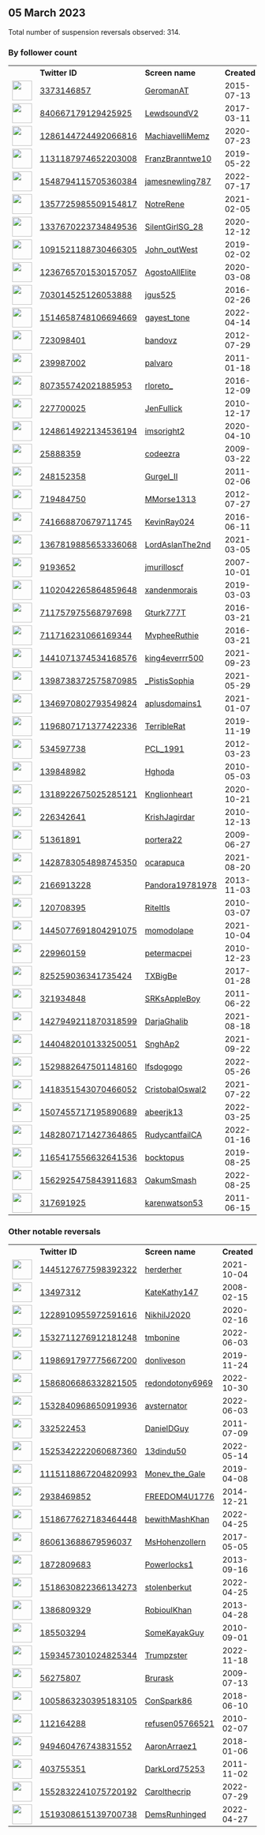 
## 05 March 2023
Total number of suspension reversals observed: 314.

### By follower count
<table><tr><th></th><th align="left">Twitter ID</th><th align="left">Screen name</th>
<th align="left">Created</th><th align="left">Status</th><th align="left">Suspended</th><th align="left">Followers</th>
<tr><td><a href="https://pbs.twimg.com/profile_images/1154480761141174272/rybTvKyo_normal.jpg"><img src="https://pbs.twimg.com/profile_images/1154480761141174272/rybTvKyo_normal.jpg" width="40px" height="40px" align="center"/></a></td><td><a href="https://twitter.com/intent/user?user_id=3373146857">3373146857</a></td><td><a href="https://twitter.com/GeromanAT">GeromanAT</a></td><td>2015-07-13</td><td align="center"></td><td>2023-02-28</td><td>100044</td></tr>
<tr><td><a href="https://pbs.twimg.com/profile_images/1618756756003241985/UtR4R57H_normal.jpg"><img src="https://pbs.twimg.com/profile_images/1618756756003241985/UtR4R57H_normal.jpg" width="40px" height="40px" align="center"/></a></td><td><a href="https://twitter.com/intent/user?user_id=840667179129425925">840667179129425925</a></td><td><a href="https://twitter.com/LewdsoundV2">LewdsoundV2</a></td><td>2017-03-11</td><td align="center"></td><td>2023-02-06</td><td>49755</td></tr>
<tr><td><a href="https://pbs.twimg.com/profile_images/1585839807401545728/KKJAJnd9_normal.jpg"><img src="https://pbs.twimg.com/profile_images/1585839807401545728/KKJAJnd9_normal.jpg" width="40px" height="40px" align="center"/></a></td><td><a href="https://twitter.com/intent/user?user_id=1286144724492066816">1286144724492066816</a></td><td><a href="https://twitter.com/MachiavelliMemz">MachiavelliMemz</a></td><td>2020-07-23</td><td align="center">🚫</td><td>2023-02-06</td><td>27722</td></tr>
<tr><td><a href="https://pbs.twimg.com/profile_images/1663272125715578880/nkoLklnT_normal.jpg"><img src="https://pbs.twimg.com/profile_images/1663272125715578880/nkoLklnT_normal.jpg" width="40px" height="40px" align="center"/></a></td><td><a href="https://twitter.com/intent/user?user_id=1131187974652203008">1131187974652203008</a></td><td><a href="https://twitter.com/FranzBranntwe10">FranzBranntwe10</a></td><td>2019-05-22</td><td align="center"></td><td>2022-12-02</td><td>24429</td></tr>
<tr><td><a href="https://pbs.twimg.com/profile_images/1657147311817125888/cIqmcUp5_normal.jpg"><img src="https://pbs.twimg.com/profile_images/1657147311817125888/cIqmcUp5_normal.jpg" width="40px" height="40px" align="center"/></a></td><td><a href="https://twitter.com/intent/user?user_id=1548794115705360384">1548794115705360384</a></td><td><a href="https://twitter.com/jamesnewling787">jamesnewling787</a></td><td>2022-07-17</td><td align="center"></td><td>2023-02-28</td><td>13541</td></tr>
<tr><td><a href="https://pbs.twimg.com/profile_images/1516889925601435649/FNqsQr-M_normal.jpg"><img src="https://pbs.twimg.com/profile_images/1516889925601435649/FNqsQr-M_normal.jpg" width="40px" height="40px" align="center"/></a></td><td><a href="https://twitter.com/intent/user?user_id=1357725985509154817">1357725985509154817</a></td><td><a href="https://twitter.com/NotreRene">NotreRene</a></td><td>2021-02-05</td><td align="center"></td><td>2022-11-05</td><td>12242</td></tr>
<tr><td><a href="https://pbs.twimg.com/profile_images/1666735172971294721/nuHX4WDS_normal.jpg"><img src="https://pbs.twimg.com/profile_images/1666735172971294721/nuHX4WDS_normal.jpg" width="40px" height="40px" align="center"/></a></td><td><a href="https://twitter.com/intent/user?user_id=1337670223734849536">1337670223734849536</a></td><td><a href="https://twitter.com/SilentGirlSG_28">SilentGirlSG_28</a></td><td>2020-12-12</td><td align="center"></td><td>2022-07-17</td><td>10190</td></tr>
<tr><td><a href="https://pbs.twimg.com/profile_images/1210663090494132224/DmV7Yuty_normal.jpg"><img src="https://pbs.twimg.com/profile_images/1210663090494132224/DmV7Yuty_normal.jpg" width="40px" height="40px" align="center"/></a></td><td><a href="https://twitter.com/intent/user?user_id=1091521188730466305">1091521188730466305</a></td><td><a href="https://twitter.com/John_outWest">John_outWest</a></td><td>2019-02-02</td><td align="center"></td><td>2022-09-18</td><td>9295</td></tr>
<tr><td><a href="https://pbs.twimg.com/profile_images/1493726700676419585/RdksLxGr_normal.jpg"><img src="https://pbs.twimg.com/profile_images/1493726700676419585/RdksLxGr_normal.jpg" width="40px" height="40px" align="center"/></a></td><td><a href="https://twitter.com/intent/user?user_id=1236765701530157057">1236765701530157057</a></td><td><a href="https://twitter.com/AgostoAllElite">AgostoAllElite</a></td><td>2020-03-08</td><td align="center"></td><td>2023-02-28</td><td>7857</td></tr>
<tr><td><a href="https://pbs.twimg.com/profile_images/1164685592959102977/bVyXK75s_normal.png"><img src="https://pbs.twimg.com/profile_images/1164685592959102977/bVyXK75s_normal.png" width="40px" height="40px" align="center"/></a></td><td><a href="https://twitter.com/intent/user?user_id=703014525126053888">703014525126053888</a></td><td><a href="https://twitter.com/jgus525">jgus525</a></td><td>2016-02-26</td><td align="center"></td><td>2022-07-16</td><td>7503</td></tr>
<tr><td><a href="https://pbs.twimg.com/profile_images/1624812383641141250/WduT3mpG_normal.jpg"><img src="https://pbs.twimg.com/profile_images/1624812383641141250/WduT3mpG_normal.jpg" width="40px" height="40px" align="center"/></a></td><td><a href="https://twitter.com/intent/user?user_id=1514658748106694669">1514658748106694669</a></td><td><a href="https://twitter.com/gayest_tone">gayest_tone</a></td><td>2022-04-14</td><td align="center"></td><td>2023-02-22</td><td>7147</td></tr>
<tr><td><a href="https://pbs.twimg.com/profile_images/1664511633161441281/a0EephYC_normal.jpg"><img src="https://pbs.twimg.com/profile_images/1664511633161441281/a0EephYC_normal.jpg" width="40px" height="40px" align="center"/></a></td><td><a href="https://twitter.com/intent/user?user_id=723098401">723098401</a></td><td><a href="https://twitter.com/bandovz">bandovz</a></td><td>2012-07-29</td><td align="center"></td><td>2022-11-22</td><td>6323</td></tr>
<tr><td><a href="https://pbs.twimg.com/profile_images/1361118196737011714/iC7c7LC6_normal.jpg"><img src="https://pbs.twimg.com/profile_images/1361118196737011714/iC7c7LC6_normal.jpg" width="40px" height="40px" align="center"/></a></td><td><a href="https://twitter.com/intent/user?user_id=239987002">239987002</a></td><td><a href="https://twitter.com/palvaro">palvaro</a></td><td>2011-01-18</td><td align="center"></td><td>2022-09-25</td><td>6321</td></tr>
<tr><td><a href="https://pbs.twimg.com/profile_images/1461096433780760578/Fz-HuKyJ_normal.jpg"><img src="https://pbs.twimg.com/profile_images/1461096433780760578/Fz-HuKyJ_normal.jpg" width="40px" height="40px" align="center"/></a></td><td><a href="https://twitter.com/intent/user?user_id=807355742021885953">807355742021885953</a></td><td><a href="https://twitter.com/rloreto_">rloreto_</a></td><td>2016-12-09</td><td align="center"></td><td>2022-07-25</td><td>5540</td></tr>
<tr><td><a href="https://pbs.twimg.com/profile_images/1376632009351643140/pCNcdjHX_normal.jpg"><img src="https://pbs.twimg.com/profile_images/1376632009351643140/pCNcdjHX_normal.jpg" width="40px" height="40px" align="center"/></a></td><td><a href="https://twitter.com/intent/user?user_id=227700025">227700025</a></td><td><a href="https://twitter.com/JenFullick">JenFullick</a></td><td>2010-12-17</td><td align="center"></td><td>2022-07-16</td><td>5394</td></tr>
<tr><td><a href="https://pbs.twimg.com/profile_images/1649541347827945472/mEHPRzKD_normal.jpg"><img src="https://pbs.twimg.com/profile_images/1649541347827945472/mEHPRzKD_normal.jpg" width="40px" height="40px" align="center"/></a></td><td><a href="https://twitter.com/intent/user?user_id=1248614922134536194">1248614922134536194</a></td><td><a href="https://twitter.com/imsoright2">imsoright2</a></td><td>2020-04-10</td><td align="center"></td><td>2022-12-02</td><td>4916</td></tr>
<tr><td><a href="https://pbs.twimg.com/profile_images/1403100202714681347/HO_5jOGv_normal.jpg"><img src="https://pbs.twimg.com/profile_images/1403100202714681347/HO_5jOGv_normal.jpg" width="40px" height="40px" align="center"/></a></td><td><a href="https://twitter.com/intent/user?user_id=25888359">25888359</a></td><td><a href="https://twitter.com/codeezra">codeezra</a></td><td>2009-03-22</td><td align="center"></td><td>2022-07-16</td><td>4861</td></tr>
<tr><td><a href="https://pbs.twimg.com/profile_images/1486469647528562695/_uePq2C-_normal.jpg"><img src="https://pbs.twimg.com/profile_images/1486469647528562695/_uePq2C-_normal.jpg" width="40px" height="40px" align="center"/></a></td><td><a href="https://twitter.com/intent/user?user_id=248152358">248152358</a></td><td><a href="https://twitter.com/Gurgel_II">Gurgel_II</a></td><td>2011-02-06</td><td align="center"></td><td>2022-07-27</td><td>4739</td></tr>
<tr><td><a href="https://pbs.twimg.com/profile_images/1407017255511097346/ELxEDHWC_normal.jpg"><img src="https://pbs.twimg.com/profile_images/1407017255511097346/ELxEDHWC_normal.jpg" width="40px" height="40px" align="center"/></a></td><td><a href="https://twitter.com/intent/user?user_id=719484750">719484750</a></td><td><a href="https://twitter.com/MMorse1313">MMorse1313</a></td><td>2012-07-27</td><td align="center"></td><td>2022-07-17</td><td>4578</td></tr>
<tr><td><a href="https://pbs.twimg.com/profile_images/989638576018096128/EGGYXStT_normal.jpg"><img src="https://pbs.twimg.com/profile_images/989638576018096128/EGGYXStT_normal.jpg" width="40px" height="40px" align="center"/></a></td><td><a href="https://twitter.com/intent/user?user_id=741668870679711745">741668870679711745</a></td><td><a href="https://twitter.com/KevinRay024">KevinRay024</a></td><td>2016-06-11</td><td align="center"></td><td></td><td>4467</td></tr>
<tr><td><a href="https://pbs.twimg.com/profile_images/1480150359595110400/L1fOPwVR_normal.jpg"><img src="https://pbs.twimg.com/profile_images/1480150359595110400/L1fOPwVR_normal.jpg" width="40px" height="40px" align="center"/></a></td><td><a href="https://twitter.com/intent/user?user_id=1367819885653336068">1367819885653336068</a></td><td><a href="https://twitter.com/LordAslanThe2nd">LordAslanThe2nd</a></td><td>2021-03-05</td><td align="center">🚫</td><td>2022-12-04</td><td>3931</td></tr>
<tr><td><a href="https://pbs.twimg.com/profile_images/1180004260/11044200_normal.jpg"><img src="https://pbs.twimg.com/profile_images/1180004260/11044200_normal.jpg" width="40px" height="40px" align="center"/></a></td><td><a href="https://twitter.com/intent/user?user_id=9193652">9193652</a></td><td><a href="https://twitter.com/jmurilloscf">jmurilloscf</a></td><td>2007-10-01</td><td align="center"></td><td>2022-09-27</td><td>3422</td></tr>
<tr><td><a href="https://pbs.twimg.com/profile_images/1585062188594724866/xQJ7507b_normal.jpg"><img src="https://pbs.twimg.com/profile_images/1585062188594724866/xQJ7507b_normal.jpg" width="40px" height="40px" align="center"/></a></td><td><a href="https://twitter.com/intent/user?user_id=1102042265864859648">1102042265864859648</a></td><td><a href="https://twitter.com/xandenmorais">xandenmorais</a></td><td>2019-03-03</td><td align="center"></td><td>2022-11-09</td><td>2991</td></tr>
<tr><td><a href="https://pbs.twimg.com/profile_images/1315512808734437376/Wpi0MVFw_normal.jpg"><img src="https://pbs.twimg.com/profile_images/1315512808734437376/Wpi0MVFw_normal.jpg" width="40px" height="40px" align="center"/></a></td><td><a href="https://twitter.com/intent/user?user_id=711757975568797698">711757975568797698</a></td><td><a href="https://twitter.com/Gturk777T">Gturk777T</a></td><td>2016-03-21</td><td align="center"></td><td></td><td>2575</td></tr>
<tr><td><a href="https://pbs.twimg.com/profile_images/1518054514623975430/VU0kU9Qp_normal.jpg"><img src="https://pbs.twimg.com/profile_images/1518054514623975430/VU0kU9Qp_normal.jpg" width="40px" height="40px" align="center"/></a></td><td><a href="https://twitter.com/intent/user?user_id=711716231066169344">711716231066169344</a></td><td><a href="https://twitter.com/MvpheeRuthie">MvpheeRuthie</a></td><td>2016-03-21</td><td align="center"></td><td>2022-10-29</td><td>2568</td></tr>
<tr><td><a href="https://pbs.twimg.com/profile_images/1634562398831910912/9qTfHggc_normal.jpg"><img src="https://pbs.twimg.com/profile_images/1634562398831910912/9qTfHggc_normal.jpg" width="40px" height="40px" align="center"/></a></td><td><a href="https://twitter.com/intent/user?user_id=1441071374534168576">1441071374534168576</a></td><td><a href="https://twitter.com/king4everrr500">king4everrr500</a></td><td>2021-09-23</td><td align="center"></td><td>2022-11-08</td><td>2537</td></tr>
<tr><td><a href="https://pbs.twimg.com/profile_images/1485310513332506631/UZjOCjSB_normal.jpg"><img src="https://pbs.twimg.com/profile_images/1485310513332506631/UZjOCjSB_normal.jpg" width="40px" height="40px" align="center"/></a></td><td><a href="https://twitter.com/intent/user?user_id=1398738372575870985">1398738372575870985</a></td><td><a href="https://twitter.com/_PistisSophia">_PistisSophia</a></td><td>2021-05-29</td><td align="center"></td><td>2022-03-21</td><td>2510</td></tr>
<tr><td><a href="https://pbs.twimg.com/profile_images/1659343510821126146/eTAR8xbQ_normal.jpg"><img src="https://pbs.twimg.com/profile_images/1659343510821126146/eTAR8xbQ_normal.jpg" width="40px" height="40px" align="center"/></a></td><td><a href="https://twitter.com/intent/user?user_id=1346970802793549824">1346970802793549824</a></td><td><a href="https://twitter.com/aplusdomains1">aplusdomains1</a></td><td>2021-01-07</td><td align="center"></td><td>2022-09-01</td><td>2500</td></tr>
<tr><td><a href="https://pbs.twimg.com/profile_images/1631001473063735296/pgv6WnIE_normal.jpg"><img src="https://pbs.twimg.com/profile_images/1631001473063735296/pgv6WnIE_normal.jpg" width="40px" height="40px" align="center"/></a></td><td><a href="https://twitter.com/intent/user?user_id=1196807171377422336">1196807171377422336</a></td><td><a href="https://twitter.com/TerribleRat">TerribleRat</a></td><td>2019-11-19</td><td align="center"></td><td></td><td>2469</td></tr>
<tr><td><a href="https://pbs.twimg.com/profile_images/1448275051229421568/eT-HCgrf_normal.jpg"><img src="https://pbs.twimg.com/profile_images/1448275051229421568/eT-HCgrf_normal.jpg" width="40px" height="40px" align="center"/></a></td><td><a href="https://twitter.com/intent/user?user_id=534597738">534597738</a></td><td><a href="https://twitter.com/PCL_1991">PCL_1991</a></td><td>2012-03-23</td><td align="center"></td><td>2022-06-23</td><td>2349</td></tr>
<tr><td><a href="https://pbs.twimg.com/profile_images/1291622835484590081/JtC6akQx_normal.jpg"><img src="https://pbs.twimg.com/profile_images/1291622835484590081/JtC6akQx_normal.jpg" width="40px" height="40px" align="center"/></a></td><td><a href="https://twitter.com/intent/user?user_id=139848982">139848982</a></td><td><a href="https://twitter.com/Hghoda">Hghoda</a></td><td>2010-05-03</td><td align="center"></td><td></td><td>2240</td></tr>
<tr><td><a href="https://pbs.twimg.com/profile_images/1665808265333075971/FUD6gss9_normal.jpg"><img src="https://pbs.twimg.com/profile_images/1665808265333075971/FUD6gss9_normal.jpg" width="40px" height="40px" align="center"/></a></td><td><a href="https://twitter.com/intent/user?user_id=1318922675025285121">1318922675025285121</a></td><td><a href="https://twitter.com/KngIionheart">KngIionheart</a></td><td>2020-10-21</td><td align="center"></td><td>2022-11-04</td><td>2230</td></tr>
<tr><td><a href="https://pbs.twimg.com/profile_images/1646341560915619841/pG2E_Vb1_normal.jpg"><img src="https://pbs.twimg.com/profile_images/1646341560915619841/pG2E_Vb1_normal.jpg" width="40px" height="40px" align="center"/></a></td><td><a href="https://twitter.com/intent/user?user_id=226342641">226342641</a></td><td><a href="https://twitter.com/KrishJagirdar">KrishJagirdar</a></td><td>2010-12-13</td><td align="center"></td><td>2023-02-28</td><td>2191</td></tr>
<tr><td><a href="https://pbs.twimg.com/profile_images/1660064273811357697/hzfKmd_9_normal.jpg"><img src="https://pbs.twimg.com/profile_images/1660064273811357697/hzfKmd_9_normal.jpg" width="40px" height="40px" align="center"/></a></td><td><a href="https://twitter.com/intent/user?user_id=51361891">51361891</a></td><td><a href="https://twitter.com/portera22">portera22</a></td><td>2009-06-27</td><td align="center"></td><td>2022-08-25</td><td>2177</td></tr>
<tr><td><a href="https://pbs.twimg.com/profile_images/1487962394529828865/2aGL7vzi_normal.jpg"><img src="https://pbs.twimg.com/profile_images/1487962394529828865/2aGL7vzi_normal.jpg" width="40px" height="40px" align="center"/></a></td><td><a href="https://twitter.com/intent/user?user_id=1428783054898745350">1428783054898745350</a></td><td><a href="https://twitter.com/ocarapuca">ocarapuca</a></td><td>2021-08-20</td><td align="center"></td><td>2022-11-16</td><td>2167</td></tr>
<tr><td><a href="https://pbs.twimg.com/profile_images/1524472798261002242/Rth0Hm-r_normal.jpg"><img src="https://pbs.twimg.com/profile_images/1524472798261002242/Rth0Hm-r_normal.jpg" width="40px" height="40px" align="center"/></a></td><td><a href="https://twitter.com/intent/user?user_id=2166913228">2166913228</a></td><td><a href="https://twitter.com/Pandora19781978">Pandora19781978</a></td><td>2013-11-03</td><td align="center"></td><td>2023-02-27</td><td>1953</td></tr>
<tr><td><a href="https://pbs.twimg.com/profile_images/1291432465467191302/i5miS6bD_normal.jpg"><img src="https://pbs.twimg.com/profile_images/1291432465467191302/i5miS6bD_normal.jpg" width="40px" height="40px" align="center"/></a></td><td><a href="https://twitter.com/intent/user?user_id=120708395">120708395</a></td><td><a href="https://twitter.com/RiteItIs">RiteItIs</a></td><td>2010-03-07</td><td align="center"></td><td></td><td>1947</td></tr>
<tr><td><a href="https://pbs.twimg.com/profile_images/1662874930378166277/4x5GluCI_normal.jpg"><img src="https://pbs.twimg.com/profile_images/1662874930378166277/4x5GluCI_normal.jpg" width="40px" height="40px" align="center"/></a></td><td><a href="https://twitter.com/intent/user?user_id=1445077691804291075">1445077691804291075</a></td><td><a href="https://twitter.com/momodolape">momodolape</a></td><td>2021-10-04</td><td align="center"></td><td>2022-10-10</td><td>1812</td></tr>
<tr><td><a href="https://pbs.twimg.com/profile_images/588666323476946944/LRhqKZzN_normal.jpg"><img src="https://pbs.twimg.com/profile_images/588666323476946944/LRhqKZzN_normal.jpg" width="40px" height="40px" align="center"/></a></td><td><a href="https://twitter.com/intent/user?user_id=229960159">229960159</a></td><td><a href="https://twitter.com/petermacpei">petermacpei</a></td><td>2010-12-23</td><td align="center"></td><td>2022-04-30</td><td>1796</td></tr>
<tr><td><a href="https://pbs.twimg.com/profile_images/1001396087700180993/W3UskY-M_normal.jpg"><img src="https://pbs.twimg.com/profile_images/1001396087700180993/W3UskY-M_normal.jpg" width="40px" height="40px" align="center"/></a></td><td><a href="https://twitter.com/intent/user?user_id=825259036341735424">825259036341735424</a></td><td><a href="https://twitter.com/TXBigBe">TXBigBe</a></td><td>2017-01-28</td><td align="center"></td><td></td><td>1785</td></tr>
<tr><td><a href="https://pbs.twimg.com/profile_images/1125676538505060353/_hXYuu2-_normal.jpg"><img src="https://pbs.twimg.com/profile_images/1125676538505060353/_hXYuu2-_normal.jpg" width="40px" height="40px" align="center"/></a></td><td><a href="https://twitter.com/intent/user?user_id=321934848">321934848</a></td><td><a href="https://twitter.com/SRKsAppleBoy">SRKsAppleBoy</a></td><td>2011-06-22</td><td align="center"></td><td>2023-02-23</td><td>1781</td></tr>
<tr><td><a href="https://pbs.twimg.com/profile_images/1555155957248065536/rOhY4JKr_normal.jpg"><img src="https://pbs.twimg.com/profile_images/1555155957248065536/rOhY4JKr_normal.jpg" width="40px" height="40px" align="center"/></a></td><td><a href="https://twitter.com/intent/user?user_id=1427949211870318599">1427949211870318599</a></td><td><a href="https://twitter.com/DarjaGhalib">DarjaGhalib</a></td><td>2021-08-18</td><td align="center"></td><td>2022-11-10</td><td>1736</td></tr>
<tr><td><a href="https://pbs.twimg.com/profile_images/1642430235969998848/cPG15n_B_normal.jpg"><img src="https://pbs.twimg.com/profile_images/1642430235969998848/cPG15n_B_normal.jpg" width="40px" height="40px" align="center"/></a></td><td><a href="https://twitter.com/intent/user?user_id=1440482010133250051">1440482010133250051</a></td><td><a href="https://twitter.com/SnghAp2">SnghAp2</a></td><td>2021-09-22</td><td align="center"></td><td>2022-07-24</td><td>1676</td></tr>
<tr><td><a href="https://pbs.twimg.com/profile_images/1576340417653653505/ZUvSiF0v_normal.jpg"><img src="https://pbs.twimg.com/profile_images/1576340417653653505/ZUvSiF0v_normal.jpg" width="40px" height="40px" align="center"/></a></td><td><a href="https://twitter.com/intent/user?user_id=1529882647501148160">1529882647501148160</a></td><td><a href="https://twitter.com/lfsdogogo">lfsdogogo</a></td><td>2022-05-26</td><td align="center"></td><td>2022-11-28</td><td>1658</td></tr>
<tr><td><a href="https://pbs.twimg.com/profile_images/1488167449954562048/4xqa_chi_normal.jpg"><img src="https://pbs.twimg.com/profile_images/1488167449954562048/4xqa_chi_normal.jpg" width="40px" height="40px" align="center"/></a></td><td><a href="https://twitter.com/intent/user?user_id=1418351543070466052">1418351543070466052</a></td><td><a href="https://twitter.com/CristobalOswal2">CristobalOswal2</a></td><td>2021-07-22</td><td align="center"></td><td>2022-08-08</td><td>1485</td></tr>
<tr><td><a href="https://pbs.twimg.com/profile_images/1662696543785287681/zwwmIj2D_normal.jpg"><img src="https://pbs.twimg.com/profile_images/1662696543785287681/zwwmIj2D_normal.jpg" width="40px" height="40px" align="center"/></a></td><td><a href="https://twitter.com/intent/user?user_id=1507455717195890689">1507455717195890689</a></td><td><a href="https://twitter.com/abeerjk13">abeerjk13</a></td><td>2022-03-25</td><td align="center">🚫</td><td>2022-10-21</td><td>1461</td></tr>
<tr><td><a href="https://pbs.twimg.com/profile_images/1511740709404962822/FZjxdnjj_normal.jpg"><img src="https://pbs.twimg.com/profile_images/1511740709404962822/FZjxdnjj_normal.jpg" width="40px" height="40px" align="center"/></a></td><td><a href="https://twitter.com/intent/user?user_id=1482807171427364865">1482807171427364865</a></td><td><a href="https://twitter.com/RudycantfailCA">RudycantfailCA</a></td><td>2022-01-16</td><td align="center"></td><td>2023-01-31</td><td>1432</td></tr>
<tr><td><a href="https://pbs.twimg.com/profile_images/1618801058783891461/esMZPmMC_normal.jpg"><img src="https://pbs.twimg.com/profile_images/1618801058783891461/esMZPmMC_normal.jpg" width="40px" height="40px" align="center"/></a></td><td><a href="https://twitter.com/intent/user?user_id=1165417556632641536">1165417556632641536</a></td><td><a href="https://twitter.com/bocktopus">bocktopus</a></td><td>2019-08-25</td><td align="center"></td><td>2022-12-13</td><td>1402</td></tr>
<tr><td><a href="https://pbs.twimg.com/profile_images/1666059692852871168/0jlq6wwR_normal.jpg"><img src="https://pbs.twimg.com/profile_images/1666059692852871168/0jlq6wwR_normal.jpg" width="40px" height="40px" align="center"/></a></td><td><a href="https://twitter.com/intent/user?user_id=1562925475843911683">1562925475843911683</a></td><td><a href="https://twitter.com/OakumSmash">OakumSmash</a></td><td>2022-08-25</td><td align="center"></td><td>2023-01-07</td><td>1334</td></tr>
<tr><td><a href="https://pbs.twimg.com/profile_images/1254101370237566977/zLJAKKtT_normal.jpg"><img src="https://pbs.twimg.com/profile_images/1254101370237566977/zLJAKKtT_normal.jpg" width="40px" height="40px" align="center"/></a></td><td><a href="https://twitter.com/intent/user?user_id=317691925">317691925</a></td><td><a href="https://twitter.com/karenwatson53">karenwatson53</a></td><td>2011-06-15</td><td align="center">🚫</td><td>2022-07-13</td><td>1312</td></tr>
</table>

### Other notable reversals
<table><tr><th></th><th align="left">Twitter ID</th><th align="left">Screen name</th>
<th align="left">Created</th><th align="left">Status</th><th align="left">Suspended</th><th align="left">Followers</th>
<tr><td><a href="https://pbs.twimg.com/profile_images/1480449999620255745/32l2uAAE_normal.jpg"><img src="https://pbs.twimg.com/profile_images/1480449999620255745/32l2uAAE_normal.jpg" width="40px" height="40px" align="center"/></a></td><td><a href="https://twitter.com/intent/user?user_id=1445127677598392322">1445127677598392322</a></td><td><a href="https://twitter.com/herderher">herderher</a></td><td>2021-10-04</td><td align="center"></td><td>2023-01-03</td><td>1094</td></tr>
<tr><td><a href="https://pbs.twimg.com/profile_images/1666107569943846912/Zlepu161_normal.jpg"><img src="https://pbs.twimg.com/profile_images/1666107569943846912/Zlepu161_normal.jpg" width="40px" height="40px" align="center"/></a></td><td><a href="https://twitter.com/intent/user?user_id=13497312">13497312</a></td><td><a href="https://twitter.com/KateKathy147">KateKathy147</a></td><td>2008-02-15</td><td align="center"></td><td>2023-01-18</td><td>941</td></tr>
<tr><td><a href="https://pbs.twimg.com/profile_images/1659009278743810049/hhQTd96e_normal.jpg"><img src="https://pbs.twimg.com/profile_images/1659009278743810049/hhQTd96e_normal.jpg" width="40px" height="40px" align="center"/></a></td><td><a href="https://twitter.com/intent/user?user_id=1228910955972591616">1228910955972591616</a></td><td><a href="https://twitter.com/NikhilJ2020">NikhilJ2020</a></td><td>2020-02-16</td><td align="center"></td><td>2022-12-01</td><td>551</td></tr>
<tr><td><a href="https://pbs.twimg.com/profile_images/1566565216573333511/bxSukcTz_normal.jpg"><img src="https://pbs.twimg.com/profile_images/1566565216573333511/bxSukcTz_normal.jpg" width="40px" height="40px" align="center"/></a></td><td><a href="https://twitter.com/intent/user?user_id=1532711276912181248">1532711276912181248</a></td><td><a href="https://twitter.com/tmbonine">tmbonine</a></td><td>2022-06-03</td><td align="center"></td><td>2023-02-09</td><td>208</td></tr>
<tr><td><a href="https://pbs.twimg.com/profile_images/1666936692694044674/QbqPRg9g_normal.jpg"><img src="https://pbs.twimg.com/profile_images/1666936692694044674/QbqPRg9g_normal.jpg" width="40px" height="40px" align="center"/></a></td><td><a href="https://twitter.com/intent/user?user_id=1198691797775667200">1198691797775667200</a></td><td><a href="https://twitter.com/donliveson">donliveson</a></td><td>2019-11-24</td><td align="center"></td><td>2023-02-04</td><td>623</td></tr>
<tr><td><a href="https://pbs.twimg.com/profile_images/1589983370104041472/LH_dk4at_normal.jpg"><img src="https://pbs.twimg.com/profile_images/1589983370104041472/LH_dk4at_normal.jpg" width="40px" height="40px" align="center"/></a></td><td><a href="https://twitter.com/intent/user?user_id=1586806686332821505">1586806686332821505</a></td><td><a href="https://twitter.com/redondotony6969">redondotony6969</a></td><td>2022-10-30</td><td align="center"></td><td>2022-12-04</td><td>69</td></tr>
<tr><td><a href="https://pbs.twimg.com/profile_images/1532844654076563462/1e20F2z9_normal.jpg"><img src="https://pbs.twimg.com/profile_images/1532844654076563462/1e20F2z9_normal.jpg" width="40px" height="40px" align="center"/></a></td><td><a href="https://twitter.com/intent/user?user_id=1532840968650919936">1532840968650919936</a></td><td><a href="https://twitter.com/avsternator">avsternator</a></td><td>2022-06-03</td><td align="center"></td><td>2023-01-01</td><td>76</td></tr>
<tr><td><a href="https://pbs.twimg.com/profile_images/2678802437/998376615d9354b74d44a96f1b99adda_normal.jpeg"><img src="https://pbs.twimg.com/profile_images/2678802437/998376615d9354b74d44a96f1b99adda_normal.jpeg" width="40px" height="40px" align="center"/></a></td><td><a href="https://twitter.com/intent/user?user_id=332522453">332522453</a></td><td><a href="https://twitter.com/DanielDGuy">DanielDGuy</a></td><td>2011-07-09</td><td align="center"></td><td>2023-02-01</td><td>44</td></tr>
<tr><td><a href="https://pbs.twimg.com/profile_images/1547826409933926401/dufk3d5g_normal.jpg"><img src="https://pbs.twimg.com/profile_images/1547826409933926401/dufk3d5g_normal.jpg" width="40px" height="40px" align="center"/></a></td><td><a href="https://twitter.com/intent/user?user_id=1525342222060687360">1525342222060687360</a></td><td><a href="https://twitter.com/13dindu50">13dindu50</a></td><td>2022-05-14</td><td align="center"></td><td>2022-08-05</td><td>211</td></tr>
<tr><td><a href="https://pbs.twimg.com/profile_images/1138712792335208448/W0SQdiRh_normal.jpg"><img src="https://pbs.twimg.com/profile_images/1138712792335208448/W0SQdiRh_normal.jpg" width="40px" height="40px" align="center"/></a></td><td><a href="https://twitter.com/intent/user?user_id=1115118867204820993">1115118867204820993</a></td><td><a href="https://twitter.com/Monev_the_Gale">Monev_the_Gale</a></td><td>2019-04-08</td><td align="center"></td><td>2022-12-12</td><td>21</td></tr>
<tr><td><a href="https://pbs.twimg.com/profile_images/1667152830174490626/jikc7BKN_normal.jpg"><img src="https://pbs.twimg.com/profile_images/1667152830174490626/jikc7BKN_normal.jpg" width="40px" height="40px" align="center"/></a></td><td><a href="https://twitter.com/intent/user?user_id=2938469852">2938469852</a></td><td><a href="https://twitter.com/FREEDOM4U1776">FREEDOM4U1776</a></td><td>2014-12-21</td><td align="center"></td><td>2022-11-29</td><td>198</td></tr>
<tr><td><a href="https://pbs.twimg.com/profile_images/1518677928862949376/S2yFFxu-_normal.jpg"><img src="https://pbs.twimg.com/profile_images/1518677928862949376/S2yFFxu-_normal.jpg" width="40px" height="40px" align="center"/></a></td><td><a href="https://twitter.com/intent/user?user_id=1518677627183464448">1518677627183464448</a></td><td><a href="https://twitter.com/bewithMashKhan">bewithMashKhan</a></td><td>2022-04-25</td><td align="center"></td><td>2022-11-28</td><td>38</td></tr>
<tr><td><a href="https://pbs.twimg.com/profile_images/1529594371406020609/MqLd0-nM_normal.jpg"><img src="https://pbs.twimg.com/profile_images/1529594371406020609/MqLd0-nM_normal.jpg" width="40px" height="40px" align="center"/></a></td><td><a href="https://twitter.com/intent/user?user_id=860613688679596037">860613688679596037</a></td><td><a href="https://twitter.com/MsHohenzollern">MsHohenzollern</a></td><td>2017-05-05</td><td align="center"></td><td>2022-11-20</td><td>239</td></tr>
<tr><td><a href="https://pbs.twimg.com/profile_images/1575313090119434242/3yzus51D_normal.jpg"><img src="https://pbs.twimg.com/profile_images/1575313090119434242/3yzus51D_normal.jpg" width="40px" height="40px" align="center"/></a></td><td><a href="https://twitter.com/intent/user?user_id=1872809683">1872809683</a></td><td><a href="https://twitter.com/Powerlocks1">Powerlocks1</a></td><td>2013-09-16</td><td align="center"></td><td>2023-01-04</td><td>53</td></tr>
<tr><td><a href="https://pbs.twimg.com/profile_images/1518634915570593792/B1sNOr3x_normal.jpg"><img src="https://pbs.twimg.com/profile_images/1518634915570593792/B1sNOr3x_normal.jpg" width="40px" height="40px" align="center"/></a></td><td><a href="https://twitter.com/intent/user?user_id=1518630822366134273">1518630822366134273</a></td><td><a href="https://twitter.com/stolenberkut">stolenberkut</a></td><td>2022-04-25</td><td align="center"></td><td>2022-11-10</td><td>77</td></tr>
<tr><td><a href="https://pbs.twimg.com/profile_images/1498220061982867457/mZ9x2tBY_normal.jpg"><img src="https://pbs.twimg.com/profile_images/1498220061982867457/mZ9x2tBY_normal.jpg" width="40px" height="40px" align="center"/></a></td><td><a href="https://twitter.com/intent/user?user_id=1386809329">1386809329</a></td><td><a href="https://twitter.com/RobioulKhan">RobioulKhan</a></td><td>2013-04-28</td><td align="center"></td><td>2022-12-21</td><td>432</td></tr>
<tr><td><a href="https://pbs.twimg.com/profile_images/1567944738048704514/mUb_V8LL_normal.jpg"><img src="https://pbs.twimg.com/profile_images/1567944738048704514/mUb_V8LL_normal.jpg" width="40px" height="40px" align="center"/></a></td><td><a href="https://twitter.com/intent/user?user_id=185503294">185503294</a></td><td><a href="https://twitter.com/SomeKayakGuy">SomeKayakGuy</a></td><td>2010-09-01</td><td align="center"></td><td>2022-11-21</td><td>380</td></tr>
<tr><td><a href="https://pbs.twimg.com/profile_images/1593477550646460417/MoYF3K2q_normal.jpg"><img src="https://pbs.twimg.com/profile_images/1593477550646460417/MoYF3K2q_normal.jpg" width="40px" height="40px" align="center"/></a></td><td><a href="https://twitter.com/intent/user?user_id=1593457301024825344">1593457301024825344</a></td><td><a href="https://twitter.com/Trumpzster">Trumpzster</a></td><td>2022-11-18</td><td align="center"></td><td>2022-12-09</td><td>24</td></tr>
<tr><td><a href="https://pbs.twimg.com/profile_images/1347651550546694144/vyhc3Ecx_normal.jpg"><img src="https://pbs.twimg.com/profile_images/1347651550546694144/vyhc3Ecx_normal.jpg" width="40px" height="40px" align="center"/></a></td><td><a href="https://twitter.com/intent/user?user_id=56275807">56275807</a></td><td><a href="https://twitter.com/Brurask">Brurask</a></td><td>2009-07-13</td><td align="center"></td><td>2022-12-06</td><td>261</td></tr>
<tr><td><a href="https://pbs.twimg.com/profile_images/1236755718012727296/vZyd0-bc_normal.jpg"><img src="https://pbs.twimg.com/profile_images/1236755718012727296/vZyd0-bc_normal.jpg" width="40px" height="40px" align="center"/></a></td><td><a href="https://twitter.com/intent/user?user_id=1005863230395183105">1005863230395183105</a></td><td><a href="https://twitter.com/ConSpark86">ConSpark86</a></td><td>2018-06-10</td><td align="center"></td><td>2022-09-09</td><td>537</td></tr>
<tr><td><a href="https://pbs.twimg.com/profile_images/1535180629352058881/kKHO3H-__normal.jpg"><img src="https://pbs.twimg.com/profile_images/1535180629352058881/kKHO3H-__normal.jpg" width="40px" height="40px" align="center"/></a></td><td><a href="https://twitter.com/intent/user?user_id=112164288">112164288</a></td><td><a href="https://twitter.com/refusen05766521">refusen05766521</a></td><td>2010-02-07</td><td align="center"></td><td>2022-11-29</td><td>66</td></tr>
<tr><td><a href="https://pbs.twimg.com/profile_images/1661563678917812226/0-_01b7D_normal.jpg"><img src="https://pbs.twimg.com/profile_images/1661563678917812226/0-_01b7D_normal.jpg" width="40px" height="40px" align="center"/></a></td><td><a href="https://twitter.com/intent/user?user_id=949460476743831552">949460476743831552</a></td><td><a href="https://twitter.com/AaronArraez1">AaronArraez1</a></td><td>2018-01-06</td><td align="center"></td><td>2023-02-17</td><td>89</td></tr>
<tr><td><a href="https://abs.twimg.com/sticky/default_profile_images/default_profile_normal.png"><img src="https://abs.twimg.com/sticky/default_profile_images/default_profile_normal.png" width="40px" height="40px" align="center"/></a></td><td><a href="https://twitter.com/intent/user?user_id=403755351">403755351</a></td><td><a href="https://twitter.com/DarkLord75253">DarkLord75253</a></td><td>2011-11-02</td><td align="center"></td><td>2022-12-17</td><td>114</td></tr>
<tr><td><a href="https://pbs.twimg.com/profile_images/1552834219495374848/Y7CxEBga_normal.jpg"><img src="https://pbs.twimg.com/profile_images/1552834219495374848/Y7CxEBga_normal.jpg" width="40px" height="40px" align="center"/></a></td><td><a href="https://twitter.com/intent/user?user_id=1552832241075720192">1552832241075720192</a></td><td><a href="https://twitter.com/Carolthecrip">Carolthecrip</a></td><td>2022-07-29</td><td align="center"></td><td>2023-02-15</td><td>290</td></tr>
<tr><td><a href="https://pbs.twimg.com/profile_images/1519310557324718080/sI2GfZaU_normal.jpg"><img src="https://pbs.twimg.com/profile_images/1519310557324718080/sI2GfZaU_normal.jpg" width="40px" height="40px" align="center"/></a></td><td><a href="https://twitter.com/intent/user?user_id=1519308615139700738">1519308615139700738</a></td><td><a href="https://twitter.com/DemsRunhinged">DemsRunhinged</a></td><td>2022-04-27</td><td align="center"></td><td>2022-12-06</td><td>5</td></tr>
</table>
